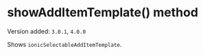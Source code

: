 # showAddItemTemplate() method

Version added: `3.0.1`, `4.0.0`

Shows `ionicSelectableAddItemTemplate`.
